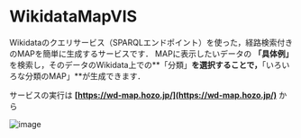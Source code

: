 # WikidataMapVIS
Wikidataのクエリサービス（SPARQLエンドポイント）を使った，経路検索付きのMAPを簡単に生成するサービスです．
MAPに表示したいデータの **「具体例」** を検索し，そのデータのWikidata上での**「分類」**を選択することで，**「いろいろな分類のMAP」**が生成できます．

サービスの実行は **[https://wd-map.hozo.jp/](https://wd-map.hozo.jp/)** から

![image](https://github.com/user-attachments/assets/971b6ae5-79df-48f5-aec7-bbac936ffe66)
